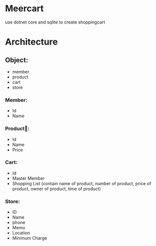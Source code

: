 # Meercart
use dotnet core and sqlite to create shoppingcart

# Architecture

## Object:
  - member
  - product
  - cart
  - store

### Member:
  - Id
  - Name

### Product:
  - Id
  - Name
  - Price


### Cart:
  - Id
  - Master Member
  - Shopping List (contain name of product, number of product, price of product, owner of product, time of product)

### Store:
  - ID
  - Name
  - phone
  - Memo
  - Location
  - Minimum Charge
  


